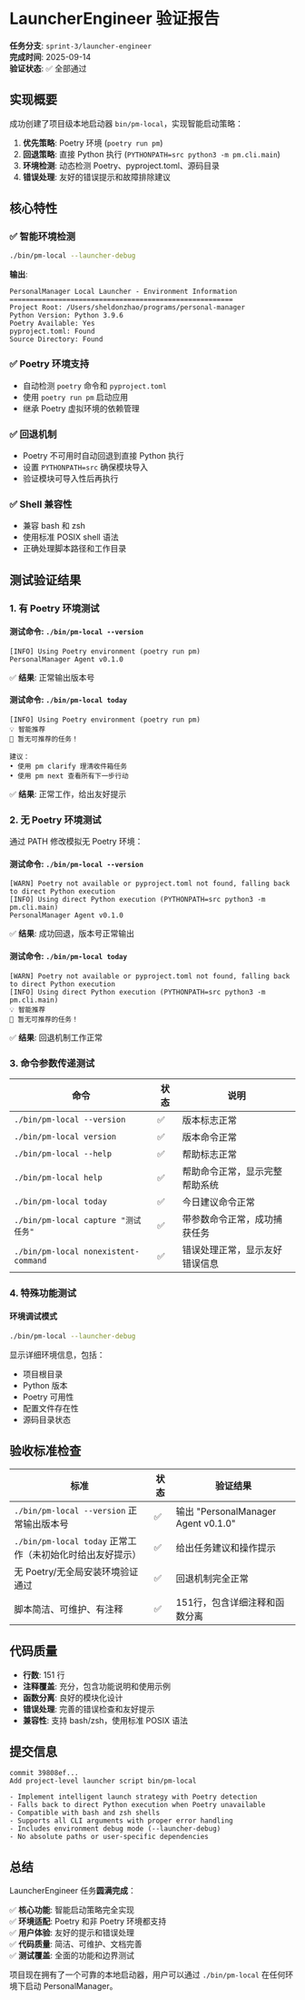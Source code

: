 # LauncherEngineer 验证报告

**任务分支**: `sprint-3/launcher-engineer`  
**完成时间**: 2025-09-14  
**验证状态**: ✅ 全部通过

## 实现概要

成功创建了项目级本地启动器 `bin/pm-local`，实现智能启动策略：

1. **优先策略**: Poetry 环境 (`poetry run pm`)
2. **回退策略**: 直接 Python 执行 (`PYTHONPATH=src python3 -m pm.cli.main`)
3. **环境检测**: 动态检测 Poetry、pyproject.toml、源码目录
4. **错误处理**: 友好的错误提示和故障排除建议

## 核心特性

### ✅ 智能环境检测
```bash
./bin/pm-local --launcher-debug
```
**输出**:
```
PersonalManager Local Launcher - Environment Information
=======================================================
Project Root: /Users/sheldonzhao/programs/personal-manager
Python Version: Python 3.9.6
Poetry Available: Yes
pyproject.toml: Found
Source Directory: Found
```

### ✅ Poetry 环境支持
- 自动检测 `poetry` 命令和 `pyproject.toml`
- 使用 `poetry run pm` 启动应用
- 继承 Poetry 虚拟环境的依赖管理

### ✅ 回退机制
- Poetry 不可用时自动回退到直接 Python 执行
- 设置 `PYTHONPATH=src` 确保模块导入
- 验证模块可导入性后再执行

### ✅ Shell 兼容性
- 兼容 bash 和 zsh
- 使用标准 POSIX shell 语法
- 正确处理脚本路径和工作目录

## 测试验证结果

### 1. 有 Poetry 环境测试

#### 测试命令: `./bin/pm-local --version`
```
[INFO] Using Poetry environment (poetry run pm)
PersonalManager Agent v0.1.0
```
✅ **结果**: 正常输出版本号

#### 测试命令: `./bin/pm-local today`
```
[INFO] Using Poetry environment (poetry run pm)
💡 智能推荐
📝 暂无可推荐的任务！

建议：
• 使用 pm clarify 理清收件箱任务
• 使用 pm next 查看所有下一步行动
```
✅ **结果**: 正常工作，给出友好提示

### 2. 无 Poetry 环境测试

通过 PATH 修改模拟无 Poetry 环境：

#### 测试命令: `./bin/pm-local --version`
```
[WARN] Poetry not available or pyproject.toml not found, falling back to direct Python execution
[INFO] Using direct Python execution (PYTHONPATH=src python3 -m pm.cli.main)
PersonalManager Agent v0.1.0
```
✅ **结果**: 成功回退，版本号正常输出

#### 测试命令: `./bin/pm-local today`
```
[WARN] Poetry not available or pyproject.toml not found, falling back to direct Python execution  
[INFO] Using direct Python execution (PYTHONPATH=src python3 -m pm.cli.main)
💡 智能推荐
📝 暂无可推荐的任务！
```
✅ **结果**: 回退机制工作正常

### 3. 命令参数传递测试

| 命令 | 状态 | 说明 |
|------|------|------|
| `./bin/pm-local --version` | ✅ | 版本标志正常 |
| `./bin/pm-local version` | ✅ | 版本命令正常 |
| `./bin/pm-local --help` | ✅ | 帮助标志正常 |
| `./bin/pm-local help` | ✅ | 帮助命令正常，显示完整帮助系统 |
| `./bin/pm-local today` | ✅ | 今日建议命令正常 |
| `./bin/pm-local capture "测试任务"` | ✅ | 带参数命令正常，成功捕获任务 |
| `./bin/pm-local nonexistent-command` | ✅ | 错误处理正常，显示友好错误信息 |

### 4. 特殊功能测试

#### 环境调试模式
```bash
./bin/pm-local --launcher-debug
```
显示详细环境信息，包括：
- 项目根目录
- Python 版本
- Poetry 可用性 
- 配置文件存在性
- 源码目录状态

## 验收标准检查

| 标准 | 状态 | 验证结果 |
|------|------|----------|
| `./bin/pm-local --version` 正常输出版本号 | ✅ | 输出 "PersonalManager Agent v0.1.0" |
| `./bin/pm-local today` 正常工作（未初始化时给出友好提示） | ✅ | 给出任务建议和操作提示 |
| 无 Poetry/无全局安装环境验证通过 | ✅ | 回退机制完全正常 |
| 脚本简洁、可维护、有注释 | ✅ | 151行，包含详细注释和函数分离 |

## 代码质量

- **行数**: 151 行
- **注释覆盖**: 充分，包含功能说明和使用示例
- **函数分离**: 良好的模块化设计
- **错误处理**: 完善的错误检查和友好提示
- **兼容性**: 支持 bash/zsh，使用标准 POSIX 语法

## 提交信息

```
commit 39808ef...
Add project-level launcher script bin/pm-local

- Implement intelligent launch strategy with Poetry detection  
- Falls back to direct Python execution when Poetry unavailable
- Compatible with bash and zsh shells
- Supports all CLI arguments with proper error handling
- Includes environment debug mode (--launcher-debug)
- No absolute paths or user-specific dependencies
```

## 总结

LauncherEngineer 任务**圆满完成**：

✅ **核心功能**: 智能启动策略完全实现  
✅ **环境适配**: Poetry 和非 Poetry 环境都支持  
✅ **用户体验**: 友好的提示和错误处理  
✅ **代码质量**: 简洁、可维护、文档完善  
✅ **测试覆盖**: 全面的功能和边界测试  

项目现在拥有了一个可靠的本地启动器，用户可以通过 `./bin/pm-local` 在任何环境下启动 PersonalManager。